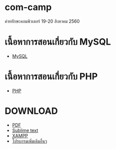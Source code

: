 # com-camp
ค่ายทักษะคอมพิวเตอร์ 19-20 สิงหาคม 2560



# เนื้อหาการสอนเกี่ยวกับ MySQL
* [MySQL](https://jakkapat.gitbooks.io/mysql)


# เนื้อหาการสอนเกี่ยวกับ PHP
* [PHP](https://jakkapat.gitbooks.io/php)


# DOWNLOAD
* [PDF](https://github.com/Jakkapat/com-camp/blob/master/azure-iot-workshop.pdf)
* [Sublime text](https://github.com/Jakkapat/com-camp/blob/master/Sublime%20Text%20Build%203126%20Setup.exe)
* [XAMPP]()
* [โปรแกรมเพิ่มเติมอื่นๆ](http://www.chanthaburi.buu.ac.th/~worawit/download.php)
